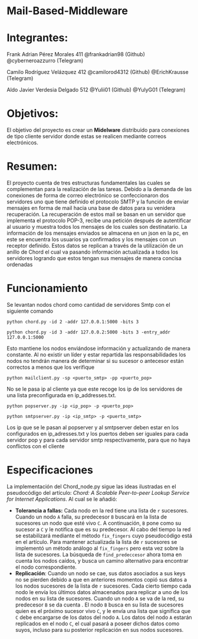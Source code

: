 # Mail-Based-Middleware

# Integrantes:

Frank Adrian Pérez Morales 411 @frankadrian98 (Github) @cyberneroazzurro (Telegram)

Camilo Rodríguez Velázquez 412 @camilorod4312  (Github) @ErichKrausse (Telegram)

Aldo Javier Verdesia Delgado 512   @Yulii01   (Github) @YulyG01 (Telegram)

# Objetivos:
El objetivo del proyecto es crear un **Midelware** distribuido para conexiones de tipo cliente servidor donde estas se realicen mediante correos electrónicos. 

# Resumen:
El proyecto cuenta de tres estructuras fundamentales las cuales se complementan para la realización de las tareas. Debido a la demanda de las conexiones de forma de correo electrónico se confeccionaron dos servidores uno que tiene definido el protocolo SMTP y la función de enviar mensajes en forma de mail hacia una base de datos para su venidera recuperación. La recuperación de estos mail se basan en un servidor que implementa el protocolo POP-3, recibe una petición después de autentificar al usuario y muestra todos los mensajes de los cuales son destinatario. La información de los mensajes enviados se almacena en un json en la pc, en este se encuentra los usuarios ya confirmados y los mensajes con un receptor definido. Estos datos se replican a través de la utilización de un anillo de Chord el cual va pasando información actualizada a todos los servidores logrando que estos tengan sus mensajes de manera concisa  ordenadas

# Funcionamiento 

Se levantan nodos chord como cantidad de servidores Smtp con el siguiente comando
```
python chord.py -id 2 -addr 127.0.0.1:5000 -bits 3 

python chord.py -id 3 -addr 127.0.0.2:5000 -bits 3 -entry_addr 127.0.0.1:5000
```
Esto mantiene los nodos enviándose información y actualizando de manera constante. Al no existir un líder y estar repartida las responsabilidades los nodos no tendrán manera de determinar si su sucesor o antecesor están correctos a menos que los verifique 
```
python mailclient.py -sp <puerto_smtp> -pp <puerto_pop>
```
No se le pasa ip al cliente ya que este recoge los ip de los servidores de una lista preconfigurada en ip_addresses.txt.
```
python popserver.py -ip <ip_pop> -p <puerto_pop>

python smtpserver.py -ip <ip_smtp> -p <puerto_smtp>
```
Los ip que se le pasan al popserver y al smtpserver deben estar en los configurados en ip_adresses.txt y los puertos deben ser iguales para cada servidor pop y para cada servidor smtp respectivamente, para que no haya conflictos con el cliente

# Especificaciones
La implementación del Chord_node.py sigue las ideas ilustradas en el pseudocódigo del artículo: *Chord: A Scalable Peer-to-peer Lookup Service for Internet Applications*. Al cual se le añadió:

- **Tolerancia a fallas:** Cada nodo en la red tiene una lista de `r` sucesores. Cuando un nodo `A` falla, su predecesor `B` buscará en la lista de sucesores un nodo que esté vivo `C`. A continuación, `B` pone como su sucesor a `C` y le notifica que es su predecesor. Al cabo del tiempo la red se estabilizará mediante el método `fix_fingers` cuyo pseudocódigo está en el artículo. Para mantener actualizada la lista de `r` sucesores se implementó un método análogo al `fix_fingers` pero esta vez sobre la lista de sucesores. La búsqueda de `find_predeccesor` ahora toma en cuenta los nodos caídos, y  busca un camino alternativo para encontrar el nodo correspondiente.
- **Replicación**: Cuando un nodo se cae, sus datos asociados a sus keys no se pierden debido a que en anteriores momentos copió sus datos a los nodos sucesores de la lista de `r` sucesores.  Cada cierto tiempo cada nodo le envía los últimos datos almacenados para replicar a uno de los  nodos en su lista de sucesores. Cuando un nodo `A` se va de la red,  su predecesor `B` se da cuenta . El nodo `B` busca en su lista de sucesores  quien es el próximo sucesor vivo `C`, y le envía una  lista que significa que `C` debe encargarse de los datos del nodo `A`. Los  datos del nodo `A` estarán replicados en el nodo `C`, el cual pasará a poseer dichos datos como suyos, incluso para su posterior replicación en sus nodos sucesores.


